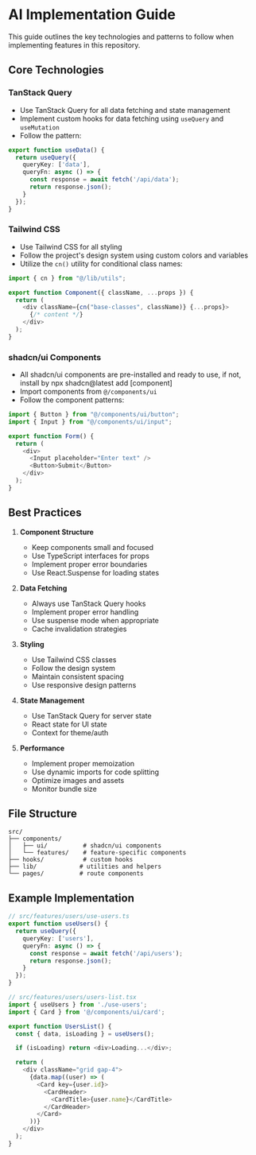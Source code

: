 # AI Implementation Guide

This guide outlines the key technologies and patterns to follow when implementing features in this repository.

## Core Technologies

### TanStack Query
- Use TanStack Query for all data fetching and state management
- Implement custom hooks for data fetching using `useQuery` and `useMutation`
- Follow the pattern:
```typescript
export function useData() {
  return useQuery({
    queryKey: ['data'],
    queryFn: async () => {
      const response = await fetch('/api/data');
      return response.json();
    }
  });
}
```

### Tailwind CSS
- Use Tailwind CSS for all styling
- Follow the project's design system using custom colors and variables
- Utilize the `cn()` utility for conditional class names:
```typescript
import { cn } from "@/lib/utils";

export function Component({ className, ...props }) {
  return (
    <div className={cn("base-classes", className)} {...props}>
      {/* content */}
    </div>
  );
}
```

### shadcn/ui Components
- All shadcn/ui components are pre-installed and ready to use, if not, install by npx shadcn@latest add [component]
- Import components from `@/components/ui`
- Follow the component patterns:
```typescript
import { Button } from "@/components/ui/button";
import { Input } from "@/components/ui/input";

export function Form() {
  return (
    <div>
      <Input placeholder="Enter text" />
      <Button>Submit</Button>
    </div>
  );
}
```

## Best Practices

1. **Component Structure**
   - Keep components small and focused
   - Use TypeScript interfaces for props
   - Implement proper error boundaries
   - Use React.Suspense for loading states

2. **Data Fetching**
   - Always use TanStack Query hooks
   - Implement proper error handling
   - Use suspense mode when appropriate
   - Cache invalidation strategies

3. **Styling**
   - Use Tailwind CSS classes
   - Follow the design system
   - Maintain consistent spacing
   - Use responsive design patterns

4. **State Management**
   - Use TanStack Query for server state
   - React state for UI state
   - Context for theme/auth

5. **Performance**
   - Implement proper memoization
   - Use dynamic imports for code splitting
   - Optimize images and assets
   - Monitor bundle size

## File Structure
```
src/
├── components/
│   ├── ui/          # shadcn/ui components
│   └── features/    # feature-specific components
├── hooks/           # custom hooks
├── lib/            # utilities and helpers
└── pages/          # route components
```

## Example Implementation

```typescript
// src/features/users/use-users.ts
export function useUsers() {
  return useQuery({
    queryKey: ['users'],
    queryFn: async () => {
      const response = await fetch('/api/users');
      return response.json();
    }
  });
}

// src/features/users/users-list.tsx
import { useUsers } from './use-users';
import { Card } from '@/components/ui/card';

export function UsersList() {
  const { data, isLoading } = useUsers();

  if (isLoading) return <div>Loading...</div>;

  return (
    <div className="grid gap-4">
      {data.map((user) => (
        <Card key={user.id}>
          <CardHeader>
            <CardTitle>{user.name}</CardTitle>
          </CardHeader>
        </Card>
      ))}
    </div>
  );
}
```